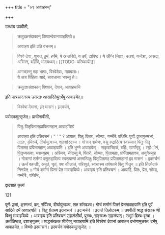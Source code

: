 +++
title = "०९ आवाहनम्"

+++

उत्थाय उपवीती, 

> क्रतुदक्षसंज्ञकान् विश्वान्देवानावाहयिष्ये॥ 
> 
> आवाहय इति प्रति वचनम्॥ 

> विश्वे देवाः, शृणत, इ॒मं, हवँमे, ये अन्तरिक्षे, य उपॅ, द्यविष्ठ। ये ॲग्नि जिह्वाः, उतवा॑, यजॅत्राः, आसद्य, अस्मिन्, बर्हिषि, मादयध्वम्। 
[[TODO: परिष्कार्यम्]]

> आगच्छन्तु महा भागाः, विश्वेदेवाः, महाबलाः।  
ये अत्र विहिताः श्रादे, सावधानाः भवन्तु ते॥ 

> क्रतुदक्षसंज्ञकान् विश्वान्, देवान्, आवाहयामि 

इति पात्रसादनस्य उत्तरतः आसादितेषुदर्भेषु आवाहयेत्॥ 

> विश्वेषां देवानां, इद मासनं। इदमर्चनं, 

यवोदकमुत्सृजेत्। प्राचीनावीती, 

> पितुः पितृपितामहप्रपितामहान् आवाहयिष्ये 
>
> आवाहय इति प्रतिवचनं।
"
'
"
? आयात, पितुः पितरः, सोम्याः, गम्भीरैः पथिभिः पूर्व्येः प्र॒जाम॒स्मभ्यं॑, ददतः, र॒यिञ्चॅ, दीर्घायुत्वञ्च, श॒तशॉरदञ्च । गोत्रान् शर्मणः, वसु रुद्रादित्य स्वरूपान् पितुः पितृ पितामह प्रपितामहान् आवाहयामि । इति भुग्ने आवाहयेत् । सकृदाच्छिन्नं, बर्हिः, ऊर्णांमृदु । स्यो॒ोनं, पि॒तृभ्यस्त्वा, भराम्य॒हम् । अस्मिन्, सीदन्तु मे, पितरॅः, सोम्याः, पि॒तामहाः, प्रपिँतामहाश्च, अनुगैस्स॒ह । गोत्राणां शर्मणां वसुरुद्रादित्य स्वरूपाणां अस्मत्पितुः पितृपितामह प्रपितामहानां इद मासनं । इदमर्चनं । ऊर्जं वहन्तीः, अमृतं, घृतं, पयः कीलालं, परिस्रुतं, स्वधास्थ तर्पयतमे पितुः पितॄन् ॥ इति तिलोदकं निनयेत् ॥ गोत्रं शर्माणं पितरं प्रेत मावाहयिष्ये। आवाहय इति प्रतिवचनं । आयाहि, पितः, प्रेत, सोम्य॒, गम्भीरैः, पथिभिः,



द्वादशाह कृत्यं

121

पूर्णैः प्र॒जां, अ॒स्मभ्यं, दत्, रयिँञ्च, दीर्घायु॑त्वञ्च, शत शॉरदञ्च। गोत्रं शर्माणं पितरं प्रेतमावाहयामि इति पूर्वं सादिते दर्भे आवाहयति । पितुः प्रेतस्य इदमासनं । इद मर्चनं । इदन्ते तिलोदकम् ॥ उपवीती श्राद्ध संरक्षक श्री विष्णु मावाहयिष्ये । आवाहय इति प्रतिवचनं स॒हस्र॑शीर्षा, पुरुषः, स॒ह॒स्राक्षः स॒हस्र॑पात्। सभूमं वि॒श्वः वृ॒त्वा । अत्पॅतिष्ठत्, दशाङ्गुलम्॥ श्राद्धसंरक्षक श्रीविष्णु मावाहयामि इति विश्वेषां देवानां आवाहन दर्भाणामुत्तरतः दर्भेषु आवाहयेत् ॥ विष्णोः इदमासनं। इदमर्चनं यवोदकमुत्सृजेत् ॥
